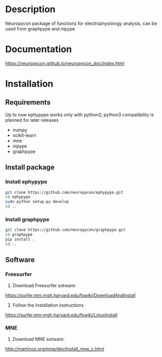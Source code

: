 # Description

Neuropycon package of functions for electrophysiology analysis, can be used from
graphpype and nipype


# Documentation

https://neuropycon.github.io/neuropycon_doc/index.html


# Installation

## Requirements
Up to now ephypype works only with python2; python3 compatibility is planned for later releases

* numpy
* scikit-learn
* mne
* nipype
* graphpype

## Install package
### Install ephypype
```bash
git clone https://github.com/neuropycon/ephypype.git
cd ephypype
sudo python setup.py develop
cd ..

```
### Install graphpype
```bash
git clone https://github.com/neuropycon/graphpype.git
cd graphpype
pip install .
cd ..
```

## Software

### Freesurfer

1. Download Freesurfer sotware:

https://surfer.nmr.mgh.harvard.edu/fswiki/DownloadAndInstall

2. Follow the Installation instructions

https://surfer.nmr.mgh.harvard.edu/fswiki/LinuxInstall


### MNE

1. Download MNE sotware:

http://martinos.org/mne/dev/install_mne_c.html

